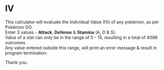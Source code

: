 # IV
This calculator will evaluate the Individual Value (IV) of any pokémon, as per Pokémon GO.<br>
Enter 3 values - <b>Attack</b>, <b>Defense</b> & <b>Stamina</b> (A, D & S).<br>
Value of a stat can only be in the range of 0 - 15, resulting in a total of 4096 outcomes.<br>
Any value entered outside this range, will print an error message & result in program termination.

Thank you.
    

